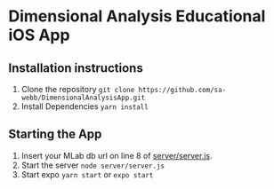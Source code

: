 # Dimensional Analysis Educational iOS App

## Installation instructions

1. Clone the repository `git clone https://github.com/sa-webb/DimensionalAnalysisApp.git`
2. Install Dependencies `yarn install`

## Starting the App

1. Insert your MLab db url on line 8 of [server/server.js](https://github.com/sa-webb/DimensionalAnalysisApp/blob/master/server/server.js).
2. Start the server `node server/server.js`
3. Start expo `yarn start` or `expo start`